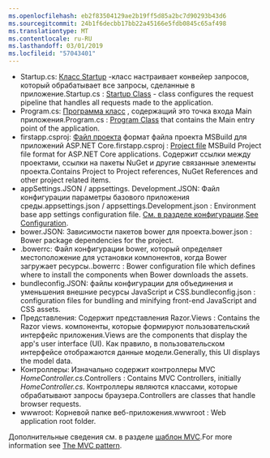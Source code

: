 ```yaml
---
ms.openlocfilehash: eb2f83504129ae2b19ff5d85a2bc7d90293b43d6
ms.sourcegitcommit: 24b1f6decbb17bb22a45166e5fdb0845c65af498
ms.translationtype: MT
ms.contentlocale: ru-RU
ms.lasthandoff: 03/01/2019
ms.locfileid: "57043401"
---
```

* <span data-ttu-id="18fba-101">Startup.cs: [Класс Startup](xref:fundamentals/startup) -класс настраивает конвейер запросов, который обрабатывает все запросы, сделанные в приложение.</span><span class="sxs-lookup"><span data-stu-id="18fba-101">Startup.cs : [Startup Class](xref:fundamentals/startup) - class configures the request pipeline that handles all requests made to the application.</span></span>
* <span data-ttu-id="18fba-102">Program.cs: [Программа класс](xref:fundamentals/index) , содержащий это точка входа Main приложения.</span><span class="sxs-lookup"><span data-stu-id="18fba-102">Program.cs : [Program Class](xref:fundamentals/index) that contains the Main entry point of the application.</span></span>
* <span data-ttu-id="18fba-103">firstapp.csproj: [Файл проекта](/dotnet/articles/core/preview3/tools/csproj) формат файла проекта MSBuild для приложений ASP.NET Core.</span><span class="sxs-lookup"><span data-stu-id="18fba-103">firstapp.csproj : [Project file](/dotnet/articles/core/preview3/tools/csproj) MSBuild Project file format for ASP.NET Core applications.</span></span> <span data-ttu-id="18fba-104">Содержит ссылки между проектами, ссылки на пакеты NuGet и другие связанные элементы проекта.</span><span class="sxs-lookup"><span data-stu-id="18fba-104">Contains Project to Project references, NuGet References and other project related items.</span></span>
* <span data-ttu-id="18fba-105">appSettings.JSON / appsettings. Development.JSON: Файл конфигурации параметры базового приложения среды.</span><span class="sxs-lookup"><span data-stu-id="18fba-105">appsettings.json / appsettings.Development.json : Environment base app settings configuration file.</span></span> <span data-ttu-id="18fba-106">[См. в разделе конфигурации](xref:fundamentals/configuration/index).</span><span class="sxs-lookup"><span data-stu-id="18fba-106">[See Configuration](xref:fundamentals/configuration/index).</span></span>
* <span data-ttu-id="18fba-107">bower.JSON: Зависимости пакетов bower для проекта.</span><span class="sxs-lookup"><span data-stu-id="18fba-107">bower.json : Bower package dependencies for the project.</span></span>
* <span data-ttu-id="18fba-108">.bowerrc: Файл конфигурации bower, который определяет местоположение для установки компонентов, когда Bower загружает ресурсы.</span><span class="sxs-lookup"><span data-stu-id="18fba-108">.bowerrc : Bower configuration file which defines where to install the components when Bower downloads the assets.</span></span>
* <span data-ttu-id="18fba-109">bundleconfig.JSON: файлы конфигурации для объединения и уменьшения внешние ресурсы JavaScript и CSS.</span><span class="sxs-lookup"><span data-stu-id="18fba-109">bundleconfig.json : configuration files for bundling and minifying front-end JavaScript and CSS assets.</span></span>
* <span data-ttu-id="18fba-110">Представления: Содержит представления Razor.</span><span class="sxs-lookup"><span data-stu-id="18fba-110">Views : Contains the Razor views.</span></span> <span data-ttu-id="18fba-111">компоненты, которые формируют пользовательский интерфейс приложения.</span><span class="sxs-lookup"><span data-stu-id="18fba-111">Views are the components that display the app's user interface (UI).</span></span> <span data-ttu-id="18fba-112">Как правило, в пользовательском интерфейсе отображаются данные модели.</span><span class="sxs-lookup"><span data-stu-id="18fba-112">Generally, this UI displays the model data.</span></span>
* <span data-ttu-id="18fba-113">Контроллеры: Изначально содержит контроллеры MVC *HomeController.cs*.</span><span class="sxs-lookup"><span data-stu-id="18fba-113">Controllers : Contains MVC Controllers, initially *HomeController.cs*.</span></span> <span data-ttu-id="18fba-114">Контроллеры являются классами, которые обрабатывают запросы браузера.</span><span class="sxs-lookup"><span data-stu-id="18fba-114">Controllers are classes that handle browser requests.</span></span>
* <span data-ttu-id="18fba-115">wwwroot: Корневой папке веб-приложения.</span><span class="sxs-lookup"><span data-stu-id="18fba-115">wwwroot : Web application root folder.</span></span>

<span data-ttu-id="18fba-116">Дополнительные сведения см. в разделе [шаблон MVC](xref:mvc/overview).</span><span class="sxs-lookup"><span data-stu-id="18fba-116">For more information see [The MVC pattern](xref:mvc/overview).</span></span>
